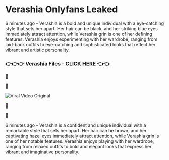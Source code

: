# Verashia Onlyfans Leaked

<p>6 minutes ago - Verashia is a bold and unique individual with a eye-catching style that sets her apart. Her hair can be black, and her striking blue eyes immediately attract attention, while Verashia grin is one of her defining features. Verashia enjoys experimenting with her wardrobe, ranging from laid-back outfits to eye-catching and sophisticated looks that reflect her vibrant and artistic personality.</p><p>
<h3><a href="https://fansleaks.com-getfree.pro/verashia" rel="nofollow">👉👉👉 Verashia Files - CLICK HERE 👈👈</a></h3>
<p>🔻</p>
<p>🔻</p> <p>
<a href="https://fansleaks.com-getfree.pro/verashia" rel="nofollow"><img src="https://i.imgur.com/0ZbtXZ5.gif" alt="Viral Video Original" style="max-width: 100%; display: inline-block;" data-target="animated-image.originalImage"></a>
<p>🔻</p>
<p>🔻</p> <p>6 minutes ago - Verashia is a confident and unique individual with a remarkable style that sets her apart. Her hair can be brown, and her captivating hazel eyes immediately attract attention, while Verashia grin is one of her notable features. Verashia enjoys playing with her wardrobe, ranging from relaxed outfits to bold and elegant looks that express her vibrant and imaginative personality.</p>